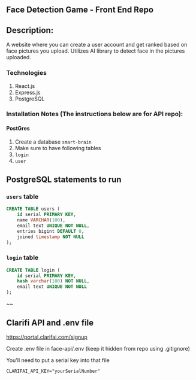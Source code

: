 ## Face Detection Game - Front End Repo


## Description:
A website where you can create a user account and get ranked based on face pictures you upload. 
Utilizes AI library to detect face in the pictures uploaded.

### Technologies
1. React.js
2. Express.js
3. PostgreSQL


### Installation Notes (The instructions below are for API repo):

#### PostGres

1. Create a database `smart-brain`
2. Make sure to have following tables
  1. `login`
  2. `user`


## PostgreSQL statements to run
### `users` table
```sql
CREATE TABLE users (
    id serial PRIMARY KEY,
    name VARCHAR(100),
    email text UNIQUE NOT NULL,
    entries bigint DEFAULT 0,
    joined timestamp NOT NULL
);
```



### `login` table

```sql
CREATE TABLE login (
    id serial PRIMARY KEY,
    hash varchar(100) NOT NULL,
    email text UNIQUE NOT NULL
);
```

~~


## Clarifi API and .env file

<https://portal.clarifai.com/signup>

Create .env file in face-api/.env
(keep it hidden from repo using .gitignore)

You'll need to put a serial key into that file
```
CLARIFAI_API_KEY="yourSerialNumber"
```
